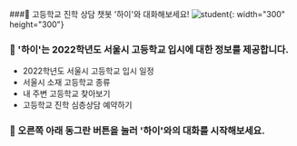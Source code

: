 ###:orange_heart: 고등학교 진학 상담 챗봇 '하이'와 대화해보세요!
![student](https://user-images.githubusercontent.com/81274352/118222153-07a36e80-b4ba-11eb-88c7-6e4c79986f5d.png){: width="300" height="300"}

### :green_heart: '하이'는 2022학년도 서울시 고등학교 입시에 대한 정보를 제공합니다.
- 2022학년도 서울시 고등학교 입시 일정
- 서울시 소재 고등학교 종류
- 내 주변 고등학교 찾아보기
- 고등학교 진학 심층상담 예약하기


### :blue_heart: 오른쪽 아래 동그란 버튼을 눌러 '하이'와의 대화를 시작해보세요.
